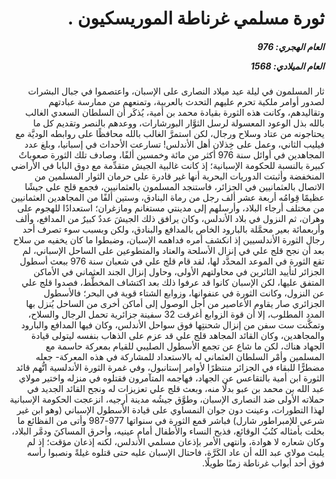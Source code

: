 <h1 dir="rtl">ثورة مسلمي غرناطة الموريسكيون .</h1>

<h5 dir="rtl">العام الهجري:  976

العام الميلادي: 1568

</h5>

<p dir="rtl">ثار المسلمون في ليلة عيد ميلاد النصارى على الإسبان، واعتصموا في جبال البشرات لصدور أوامر ملكية تحرم عليهم التحدث بالعربية، وتمنعهم من ممارسة عبادتهم وتقاليدهم، وكانت هذه الثورة بقيادة محمد بن أمية، يُذكَر أن السلطان السعدي الغالب بالله بذل الوعود المعسولة لرسل الثوَّار البورشارات، ووعدهم بالنصر وتقديم كل ما يحتاجونه من عتاد وسلاح ورجال، لكن استمرَّ الغالب بالله محافظًا على روابطه الوديَّة مع فيليب الثاني، وعمل على خِذلان أهل الأندلس! تسارعت الأحداث في إسبانيا، وبلغ عدد المجاهدين في أوائل سنة 976 أكثر من مائة وخمسين ألفًا، وصادف تلك الثورة صعوباتٌ كبيرة بالنسبة للحكومة الإسبانية؛ إذ كانت غالبية الجيش متقدِّمة مع دوق البابا في الأراضي المنخفضة وأثبتت الدوريات البحرية أنها غير قادرة على حرمان الثوار المسلمين من الاتصال بالعثمانيين في الجزائر، فاستنجد المسلمون بالعثمانيين، فجمع قلج علي جيشًا عظيمًا قِوامُه أربعة عشر ألف رجل من رماة البنادق، وستين ألفًا من المجاهدين العثمانيين من مختلف أرجاء البلاد، وأرسلهم إلى مدينتي مستغانم ومازغران؛ استعدادًا للهجوم على وهران، ثم النزول في بلاد الأندلس، وكان يرافق ذلك الجيشَ عددٌ كبيرٌ من المدافع، وألف وأربعمائة بعير محمَّلة بالبارود الخاص بالمدافع والبنادق، ولكن وبسبب سوء تصرف أحد رجال الثورة الأندلسيين إذ انكشف أمره فداهمه الإسبان، وضبطوا ما كان يخفيه من سلاح بعد أن نجح قلج علي في إنزال الأسلحة والعتاد والمتطوعين على الساحل الإسباني، لم تقع الثورة في الموعد المحدَّد لها، لقد قام قلج علي في شعبان سنة 976 ببعث أسطول الجزائر لتأييد الثائرين في محاولتهم الأولى، وحاول إنزال الجند العثماني في الأماكن المتفق عليها، لكن الإسبان كانوا قد عرفوا ذلك بعد اكتشاف المخطَّط، فصدوا قلج علي عن النزول، وكانت الثورة في عنفوانها، وزوابع الشتاء قوية في البحر؛ فالأسطول الجزائري صار يقاوم الأعاصير من أجل الوصول إلى أماكن أخرى من الساحل يُنزل بها المدد المطلوب، إلا أن قوة الزوابع أغرقت 32 سفينة جزائرية تحمل الرجال والسلاح، وتمكَّنت ست سفن من إنزال شحنتِها فوق سواحل الأندلس، وكان فيها المدافع والبارود والمجاهدين، وكان القائد المجاهد قلج علي قد عزم على الذهاب بنفسه ليتولى قيادة الجهاد هناك، لكن ما شاع عن تجمع الأسطول الصليبي للقيام بمعركة حاسمة مع المسلمين وأمْر السلطان العثماني له بالاستعداد للمشاركة في هذه المعركة- جعله مضطرًّا للبقاء في الجزائر منتظرًا لأوامر إستانبول، وفي غمرة الثورة الأندلسية اتُّهم قائد الثورة ابن أمية بالتقاعس عن الجهاد، فهاجمه المتآمرون فقتلوه في منزله واختير مولاي عبد الله بن محمد بن عبو بدلًا منه، وبعث قلج علي تعزيزات له ونجح القائد الجديد في حملاته الأولى ضد النصارى الإسبان، وطوَّق جيشُه مدينة أرجيه، انزعجت الحكومة الإسبانية لهذا التطورات، وعينت دون جوان النمساوي على قيادة الأسطول الإسباني (وهو ابن غير شرعي للإمبراطور شارل) فباشر قمع الثورة في سنواتها 977-987 وأتى من الفظائع ما بخلت بأمثاله كتُبُ الوقائع، فذبح النساء والأطفال أمام عينيه، وأحرق المساكنَ ودمَّر البلاد، وكان شعاره لا هوادة، وانتهى الأمر بإذعان مسلمي الأندلس، لكنه إذعان مؤقت؛ إذ لم يلبث مولاي عبد الله أن عاد الكَرَّة، فاحتال الإسبان عليه حتى قتلوه غيلةً ونصبوا رأسه فوق أحد أبواب غرناطة زمنًا طويلًا.</p></br>
